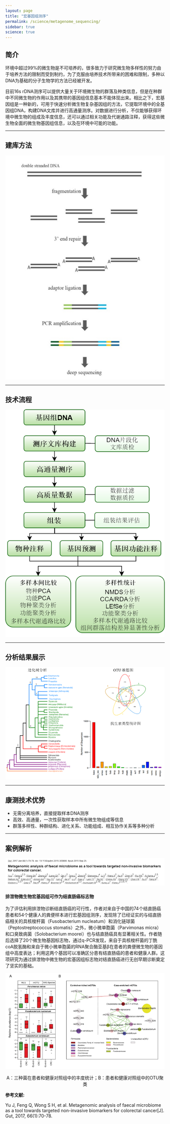 ```yaml
---
layout: page
title: "宏基因组测序"
permalink: /science/metagenome_sequencing/
sidebar: true
science: true
---
```


## 简介

环境中超过99%的微生物是不可培养的，很多致力于研究微生物多样性的努力由于培养方法的限制而受到制约，为了克服由培养技术所带来的困难和限制，多种以DNA为基础的分子生物学的方法已经被开发。

目前16s rDNA测序可以提供大量关于环境微生物的群落及种类信息，但是在种群中不同微生物的作用以及其携带的基因组信息基本不能体现出来。相比之下，宏基因组是一种新的，可用于快速分析微生物复杂基因组的方法，它提取环境中的全基因组DNA，构建DNA文库并进行高通量测序。对数据进行分析，不仅能够获得环境中微生物的组成及丰度信息，还可以通过相关功能及代谢通路注释，获得这些微生物全面的微生物基因组信息，以及在环境中可能的功能。

---

## 建库方法

<img class="fig50" src="/image/metagenome_sequencing/meta_library.png">

---

## 技术流程

<img class="fig50" src="/image/metagenome_sequencing/meta_flow.png">

---

## 分析结果展示

<img src="/image/metagenome_sequencing/meta_result.png">

---

## 康测技术优势

* 无需分离培养，直接提取样本DNA测序
* 高效、高通量，一次性获取样本中所有微生物组成等信息
* 群落多样性、种群结构、进化关系、功能组成、相互协作关系等多种分析

---

## 案例解析

<div><img src="/image/metagenome_sequencing/meta_paper.png"></div>

#### 排泄物微生物宏基因组可作为结直肠癌标志物

为了评估利用排泄物诊断结直肠癌的可行性，作者对来自于中国的74个结直肠癌患者和54个健康人的粪便样本进行宏基因组测序，发现除了已经证实的与结直肠癌相关的具核梭杆菌（Fusobacterium nucleatum）和消化链球菌（Peptostreptococcus stomatis）之外，微小微单胞菌（Parvimonas micra）和口臭致病菌（Solobacterium moorei）也与结直肠癌具有显著相关性。作者随后选择了20个微生物基因标志物，通过q-PCR发现，来自于具核梭杆菌的丁酰coA脱氢酶和来自于微小微单胞菌的RNA聚合酶亚基β在患者的粪便微生物的基因组中高度表达；利用这两个基因可以准确区分患有结直肠癌的患者和健康人群。这项研究为通过排泄物中微生物的宏基因组标志物对结直肠癌进行无创早期诊断奠定了坚实的基础。

<img src="/image/metagenome_sequencing/meta_paper1.png">

<p style="text-align: center; ">A：三种菌在患者和健康对照组中的丰度统计；B：患者和健康对照组中的OTU聚类</p>


<div><strong>参考文献:</strong></div>

Yu J, Feng Q, Wong S H, et al. Metagenomic analysis of faecal microbiome as a tool towards targeted non-invasive biomarkers for colorectal cancer[J]. Gut, 2017, 66(1):70-78.

